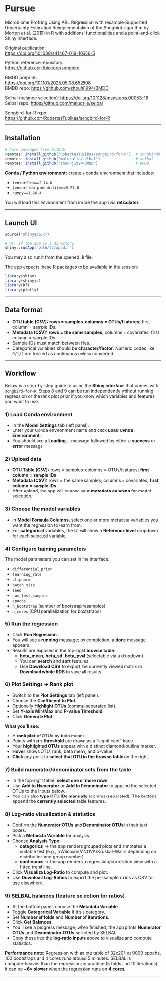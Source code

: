 # Pursue

Microbiome Profiling Using ARL Regression with resample-Supported Uncertainty Estimation
Reimplementation of the Songbird algorithm by Morton et al. (2019) in R with additional functionalities and a point-and-click Shiny interface.

Original publication:  
https://doi.org/10.1038/s41467-019-10656-5

Python reference repository:  
https://github.com/biocore/songbird

BMDD preprint:  
https://doi.org/10.1101/2025.05.08.652808  
BMDD repo: https://github.com/zhouhj1994/BMDD

Selbal (balance selection):
https://doi.org/10.1128/msystems.00053-18
Selbal repo: https://github.com/malucalle/selbal

Songbird-for-R repo:  
https://github.com/RobertasTupikas/songbird-for-R

---

## Installation

```r
# Core packages from GitHub
remotes::install_github("RobertasTupikas/songbird-for-R")  # songbirdR
remotes::install_github("malucalle/selbal")                # selbal
remotes::install_github("zhouhj1994/BMDD")                 # BMDD
```

**Conda / Python environment:** create a conda environment that includes:
- `tensorflow==2.14.0`
- `tensorflow-probability==0.23.0`
- `numpy==1.26.4`

You will load this environment from inside the app (via **reticulate**).

---

## Launch UI

```r
source("shinyapp.R")

# Or, if the app is a directory:
shiny::runApp("path/to/appdir")
```
You may also run it from the opened .R file.

The app expects these R packages to be available in the session:
```r
library(shiny)
library(shinyjs)
library(DT)
library(plotly)
```

---

## Data format

- **OTU table (CSV):** **rows = samples**, **columns = OTUs/features**; first column = sample IDs.  
- **Metadata (CSV):** **rows = the same samples**, columns = covariates; first column = sample IDs.  
- Sample IDs must match between files.  
- Categorical variables should be **character/factor**. Numeric codes like `0/1/2` are treated as continuous unless converted.

---

## Workflow

Below is a step-by-step guide to using the **Shiny interface** that comes with `songbird-for-R`. Steps 8 and 9 can be run independently without running regression or the rank plot prior if you know which variables and features you want to use. 

### 1) Load Conda environment
- In the **Model Settings** tab (left panel).
- Enter your Conda environment name and click **Load Conda Environment**.
- You should see a **Loading…** message followed by either a **success** or **error** message.

### 2) Upload data
- **OTU Table (CSV):** rows = samples; columns = OTUs/features; **first column = sample IDs**.
- **Metadata (CSV):** rows = the same samples; columns = covariates; **first column = sample IDs**.
- After upload, the app will expose your **metadata columns** for model selection.

### 3) Choose the model variables
- In **Model Formula Columns**, select one or more metadata variables you want the regression to learn from.
- For **categorical** variables, the UI will show a **Reference level** dropdown for each selected variable.

### 4) Configure training parameters
The model parameters you can set in the interface:
- `differential_prior`
- `learning_rate`
- `clipnorm`
- `batch_size`
- `seed`
- `num_test_samples`
- `epochs`
- `n_bootstrap` (number of bootstrap resamples)
- `n_cores` (CPU parallelization for bootstraps)

### 5) Run the regression
- Click **Run Regression**.
- You will see a **running** message; on completion, a **done** message appears.
- Results are exposed in the top-right **browse table**:
  - **beta_mean**, **beta_sd**, **beta_pval** (selectable via a dropdown)
  - You can **search** and **sort** features.
  - Use **Download CSV** to export the currently viewed matrix or **Download whole RDS** to save all results.

### 6) Plot Settings → Rank plot
- Switch to the **Plot Settings** tab (left panel).
- Choose the **Coefficient to Plot**.
- Optionally **Highlight OTUs** (comma-separated list).
- Set **Y-axis Min/Max** and **P-value Threshold**.
- Click **Generate Plot**.

**What you’ll see:**
- A **rank plot** of OTUs by beta means.
- Points with **p ≤ threshold** are drawn as a “significant” trace.
- Your **highlighted OTUs** appear with a distinct diamond-outline marker.
- **Hover** shows OTU, rank, beta mean, and p-value.
- **Click** any point to **select that OTU in the browse table** on the right.

### 7) Build numerator/denominator sets from the table
- In the top-right table, **select one or more rows**.
- Use **Add to Numerator** or **Add to Denominator** to append the selected OTUs to the inputs below.
- You can also **type OTU IDs manually** (comma-separated). The buttons append the **currently selected** table features.

### 8) Log‑ratio visualization & statistics
- Confirm the **Numerator OTUs** and **Denominator OTUs** in their text boxes.
- Pick a **Metadata Variable** for analysis.
- Choose **Analysis Type**:
  - **categorical** → the app renders grouped plots and annotates a suitable test (e.g., t/Wilcoxon/ANOVA/Kruskal–Wallis depending on distribution and group number).
  - **continuous** → the app renders a regression/correlation view with a fitted trend line.
- Click **Visualize Log‑Ratio** to compute and plot.
- Use **Download Log‑Ratios** to export the per‑sample ratios as CSV for use elsewhere.

### 9) SELBAL balances (feature selection for ratios)
- At the bottom panel, choose the **Metadata Variable**.
- Toggle **Categorical Variable** if it’s a category.
- Set **Number of folds** and **Number of iterations**.
- Click **Get Balances**.
- You’ll see a progress message; when finished, the app prints **Numerator OTUs** and **Denominator OTUs** selected by SELBAL.
- Copy these into the **log‑ratio inputs** above to visualize and compute statistics.

**Performance note:** Regression with an otu table of 32x204 at 9000 epochs, 100 bootstraps and 4 cores runs around 5 minutes. SELBAL is compute‑heavier than the regression; in practice (5 folds and 10 iterations) it can be ~**6× slower** when the regression runs on **4 cores**.

---
